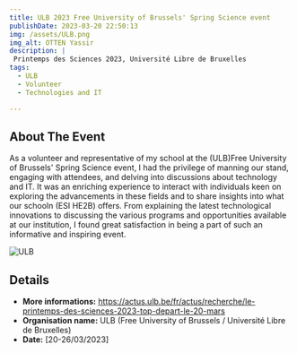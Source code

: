 ```yaml
---
title: ULB 2023 Free University of Brussels' Spring Science event
publishDate: 2023-03-20 22:50:13
img: /assets/ULB.png
img_alt: OTTEN Yassir
description: |
 Printemps des Sciences 2023, Université Libre de Bruxelles 
tags:
  - ULB
  - Volunteer
  - Technologies and IT

---
```

## About The Event
As a volunteer and representative of my school at the (ULB)Free University of Brussels' Spring Science event, I had the privilege of manning our stand, engaging with attendees, and delving into discussions about technology and IT. It was an enriching experience to interact with individuals keen on exploring the advancements in these fields and to share insights into what our schooln (ESI HE2B) offers. From explaining the latest technological innovations to discussing the various programs and opportunities available at our institution, I found great satisfaction in being a part of such an informative and inspiring event.



![ULB](/assets/spring.png)  

## Details
- **More informations:** https://actus.ulb.be/fr/actus/recherche/le-printemps-des-sciences-2023-top-depart-le-20-mars
- **Organisation name:** ULB (Free University of Brussels / Université Libre de Bruxelles)
- **Date:** [20-26/03/2023]

